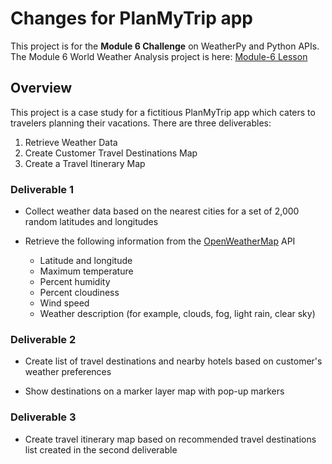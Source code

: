 # Changes for PlanMyTrip app
This project is for the **Module 6 Challenge** on WeatherPy and Python APIs.  The Module 6 World Weather Analysis project is here: [Module-6 Lesson](Module-6%20Lesson.md)

## Overview
This project is a case study for a fictitious PlanMyTrip app which caters to travelers planning their vacations.  There are three deliverables:

1. Retrieve Weather Data
2. Create Customer Travel Destinations Map
3. Create a Travel Itinerary Map

### Deliverable 1
- Collect weather data based on the nearest cities for a set of 2,000 random latitudes and longitudes

- Retrieve the following information from the <a href="https://openweathermap.org/" target="_blank">OpenWeatherMap</a> API
    - Latitude and longitude
    - Maximum temperature
    - Percent humidity
    - Percent cloudiness
    - Wind speed
    - Weather description (for example, clouds, fog, light rain, clear sky)

### Deliverable 2
- Create list of travel destinations and nearby hotels based on customer's weather preferences

- Show destinations on a marker layer map with pop-up markers

### Deliverable 3
- Create travel itinerary map based on recommended travel destinations list created in the second deliverable


